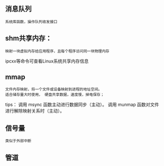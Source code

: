 
## 消息队列
    系统库函数，操作队列收发接口

## shm共享内存：
    映射一块虚拟内存给应用程序，且每个程序访问同一块物理内存

ipcxx等命令可查看Linux系统共享内存信息

## mmap
    文件内存映射，将一个文件或设备映射到进程的地址空间。
    适合储存量大时使用， 硬盘共享数据，速度慢，掉电保存；

tips：
调用 msync 函数主动进行数据同步（主动）。
调用 munmap 函数对文件进行解除映射关系时（主动）。


## 信号量
    类似于外部中断

## 管道
